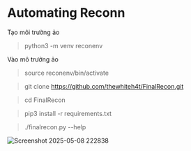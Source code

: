 # Automating Reconn

Tạo môi trường ảo
>python3 -m venv reconenv

Vào mô trưởng ảo

>source reconenv/bin/activate

>git clone https://github.com/thewhiteh4t/FinalRecon.git

>cd FinalRecon

>pip3 install -r requirements.txt

>./finalrecon.py --help

![Screenshot 2025-05-08 222838](https://github.com/user-attachments/assets/a2cb1a6a-977f-4874-af92-9470e1767f22)
